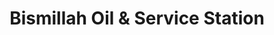 ---
title: "Bismillah Oil & Service Station"
url: /karachi/bismillah-oil-und-service-station/
shop: Motorrad
---